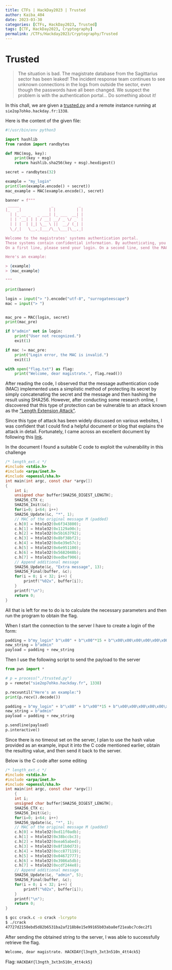 ```yaml
---
title: CTFs | HackDay2023 | Trusted
author: Kaiba_404
date: 2023-03-30
categories: [CTFs, HackDay2023, Trusted]
tags: [CTF, HackDay2023, Cryptography]
permalink: /CTFs/Hackday2023/Cryptography/Trusted
---
```


# Trusted


> The situation is bad. The magistrate database from the Sagittarius sector has been leaked!
> The incident response team continues to see unknown connections in the logs from outside the sector, even though the passwords have all been changed.
> We suspect the problem is with the authentication portal… Do something about it!

In this chall, we are given a [trusted.py](https://github.com/CongKhaiNGUYEN/congkhainguyen.github.io/_posts/CTF_events/Hackday2023/Crytography) and a remote instance running at `sie2op7ohko.hackday.fr:1338`.

Here is the content of the given file:

```python
#!/usr/bin/env python3

import hashlib
from random import randbytes

def MAC(msg, key):
    print(key + msg)
    return hashlib.sha256(key + msg).hexdigest()

secret = randbytes(32)

example = "my_login"
print(len(example.encode() + secret))
mac_example = MAC(example.encode(), secret)

banner = f"""
 _____              _           _ 
|_   _|            | |         | |
  | |_ __ _   _ ___| |_ ___  __| |
  | | '__| | | / __| __/ _ \/ _` |
  | | |  | |_| \__ \ ||  __/ (_| |
  \_/_|   \__,_|___/\__\___|\__,_|

Welcome to the magistrates' systems authentication portal.
These systems contain confidential information. By authenticating, you accept our terms of usage and confidentiality policy.
On a first line, please send your login. On a second line, send the MAC of the login.

Here's an example:

> {example}
> {mac_example}

"""

print(banner)

login = input("> ").encode("utf-8", "surrogateescape")
mac = input("> ")


mac_pre = MAC(login, secret)
print(mac_pre)

if b"admin" not in login:
    print("User not recognized.")
    exit(1)

if mac != mac_pre:
    print("Login error, the MAC is invalid.")
    exit(1)

with open("flag.txt") as flag:
    print("Welcome, dear magistrate.", flag.read())
```

After reading the code, I observed that the message authentication code (MAC) implemented uses a simplistic method of protecting its secret by simply concatenating the secret and the message and then hashing the result using SHA256. However, after conducting some research online, I discovered that this type of protection can be vulnerable to an attack known as the ["Length Extension Attack"](https://en.wikipedia.org/wiki/Length_extension_attack).

Since this type of attack has been widely discussed on various websites, I was confident that I could find a helpful document or blog that explains the attack in detail. Fortunately, I came across an excellent document by following this [link](https://seedsecuritylabs.org/Labs_16.04/PDF/Crypto_Hash_Length_Ext.pdf).

In the document I found a suitable C code to exploit the vulnerability in this challenge

```c
/* length_ext.c */
#include <stdio.h>
#include <arpa/inet.h>
#include <openssl/sha.h>
int main(int argc, const char *argv[])
{
    int i;
    unsigned char buffer[SHA256_DIGEST_LENGTH];
    SHA256_CTX c;
    SHA256_Init(&c);
    for(i=0; i<64; i++)
    SHA256_Update(&c, "*", 1);
    // MAC of the original message M (padded)
    c.h[0] = htole32(0x6f343800);
    c.h[1] = htole32(0x1129a90c);
    c.h[2] = htole32(0x5b163792);
    c.h[3] = htole32(0x8bf38bf2);
    c.h[4] = htole32(0x6e39e57c);
    c.h[5] = htole32(0x6e951100);
    c.h[6] = htole32(0x5682048b);
    c.h[7] = htole32(0xedbef906);
    // Append additional message
    SHA256_Update(&c, "Extra message", 13);
    SHA256_Final(buffer, &c);
    for(i = 0; i < 32; i++) {
        printf("%02x", buffer[i]);
    }
    printf("\n");
    return 0;
}
```

All that is left for me to do is to calculate the necessary parameters and then run the program to obtain the flag.

When I start the connection to the server I have to create a login of the form: 

```python
padding = b"my_login" b"\x80" + b"\x00"*15 + b"\x00\x00\x00\x00\x00\x00\x01\x40"
new_string = b"admin"
payload = padding + new_string
```

Then I use the following script to send the payload to the server

```python
from pwn import *

# p = process("./trusted.py")
p = remote("sie2op7ohko.hackday.fr", 1338)

p.recvuntil("Here's an example:")
print(p.recv().decode())

padding = b"my_login" + b"\x80" + b"\x00"*15 + b"\x00\x00\x00\x00\x00\x00\x01\x40"
new_string = b"admin"
payload = padding + new_string

p.sendline(payload)
p.interactive()
```

Since there is no timeout set on the server, I plan to use the hash value provided as an example, input it into the C code mentioned earlier, obtain the resulting value, and then send it back to the server.

Below is the C code after some editing

```c
/* length_ext.c */
#include <stdio.h>
#include <arpa/inet.h>
#include <openssl/sha.h>
int main(int argc, const char *argv[])
    {
    int i;
    unsigned char buffer[SHA256_DIGEST_LENGTH];
    SHA256_CTX c;
    SHA256_Init(&c);
    for(i=0; i<64; i++)
    SHA256_Update(&c, "*", 1);
    // MAC of the original message M (padded)
    c.h[0] = htole32(0xd11f0adb);
    c.h[1] = htole32(0x38bccbc3);
    c.h[2] = htole32(0xea65abed);
    c.h[3] = htole32(0x8f1b0d73);
    c.h[4] = htole32(0xcc877119);
    c.h[5] = htole32(0x04672777);
    c.h[6] = htole32(0x3986a5db);
    c.h[7] = htole32(0xcdf244e8);
    // Append additional message
    SHA256_Update(&c, "admin", 5);
    SHA256_Final(buffer, &c);
    for(i = 0; i < 32; i++) {
        printf("%02x", buffer[i]);
    }
    printf("\n");
    return 0;
}
```

```bash
$ gcc crack.c -o crack -lcrypto
$ ./crack
47727d2158ebd5d82b6531ba2af218b8e15e99165b03aba8ef21eabc7cdec2f1
```

After sending the obtained string to the server, I was able to successfully retrieve the flag.

```bash
Welcome, dear magistrate. HACKDAY{l3ngth_3xt3n510n_4tt4ck5}
```

Flag: `HACKDAY{l3ngth_3xt3n510n_4tt4ck5}`